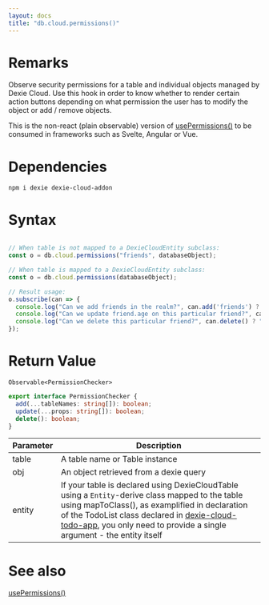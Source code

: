 ```yaml
---
layout: docs
title: "db.cloud.permissions()"
---
```


# Remarks

Observe security permissions for a table and individual objects managed by Dexie Cloud. Use this hook in order to know whether to render certain action buttons depending on what permission the user has to modify the object or add / remove objects.

This is the non-react (plain observable) version of [usePermissions()](/docs/dexie-react-hooks/usePermissions()) to be consumed in frameworks such as Svelte, Angular or Vue.

# Dependencies

```
npm i dexie dexie-cloud-addon
```

# Syntax

```ts

// When table is not mapped to a DexieCloudEntity subclass:
const o = db.cloud.permissions("friends", databaseObject);

// When table is mapped to a DexieCloudEntity subclass:
const o = db.cloud.permissions(databaseObject);

// Result usage:
o.subscribe(can => {
  console.log("Can we add friends in the realm?", can.add('friends') ? "Yes!" : "No");
  console.log("Can we update friend.age on this particular friend?", can.update('age') ? "Yes!" : "No");
  console.log("Can we delete this particular friend?", can.delete() ? "Yes!" : "No");
});

```

# Return Value

`Observable<PermissionChecker>`

```ts
export interface PermissionChecker {
  add(...tableNames: string[]): boolean;
  update(...props: string[]): boolean;
  delete(): boolean;
}
```

| Parameter         | Description                                                                                                                                                                                                                                                                                                                                                                                                                                                                  |
| ----------------- | ---------------------------------------------------------------------------------------------------------------------------------------------------------------------------------------------------------------------------------------------------------------------------------------------------------------------------------------------------------------------------------------------------------------------------------------------------------------------------- |
| table | A table name or Table instance              |
| obj          | An object retrieved from a dexie query |
| entity     | If your table is declared using DexieCloudTable using a `Entity`-derive class mapped to the table using mapToClass(), as examplified in declaration of the TodoList class declared in [dexie-cloud-todo-app](https://github.com/dexie/Dexie.js/blob/v4.0.0-alpha.3/samples/dexie-cloud-todo-app/src/db/TodoDB.ts), you only need to provide a single argument - the entity itself |


# See also

[usePermissions()](/docs/dexie-react-hooks/usePermissions())
